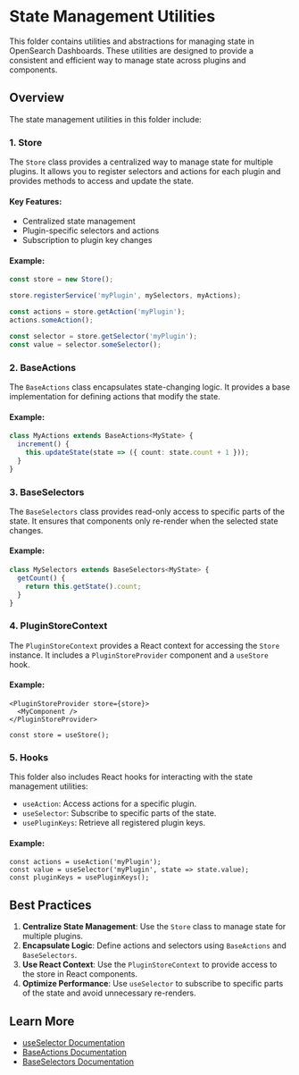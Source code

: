 # State Management Utilities

This folder contains utilities and abstractions for managing state in OpenSearch Dashboards. These utilities are designed to provide a consistent and efficient way to manage state across plugins and components.

## Overview

The state management utilities in this folder include:

### 1. Store
The `Store` class provides a centralized way to manage state for multiple plugins. It allows you to register selectors and actions for each plugin and provides methods to access and update the state.

#### Key Features:
- Centralized state management
- Plugin-specific selectors and actions
- Subscription to plugin key changes

#### Example:
```typescript
const store = new Store();

store.registerService('myPlugin', mySelectors, myActions);

const actions = store.getAction('myPlugin');
actions.someAction();

const selector = store.getSelector('myPlugin');
const value = selector.someSelector();
```

### 2. BaseActions
The `BaseActions` class encapsulates state-changing logic. It provides a base implementation for defining actions that modify the state.

#### Example:
```typescript
class MyActions extends BaseActions<MyState> {
  increment() {
    this.updateState(state => ({ count: state.count + 1 }));
  }
}
```

### 3. BaseSelectors
The `BaseSelectors` class provides read-only access to specific parts of the state. It ensures that components only re-render when the selected state changes.

#### Example:
```typescript
class MySelectors extends BaseSelectors<MyState> {
  getCount() {
    return this.getState().count;
  }
}
```

### 4. PluginStoreContext
The `PluginStoreContext` provides a React context for accessing the `Store` instance. It includes a `PluginStoreProvider` component and a `useStore` hook.

#### Example:
```tsx
<PluginStoreProvider store={store}>
  <MyComponent />
</PluginStoreProvider>

const store = useStore();
```

### 5. Hooks
This folder also includes React hooks for interacting with the state management utilities:
- `useAction`: Access actions for a specific plugin.
- `useSelector`: Subscribe to specific parts of the state.
- `usePluginKeys`: Retrieve all registered plugin keys.

#### Example:
```tsx
const actions = useAction('myPlugin');
const value = useSelector('myPlugin', state => state.value);
const pluginKeys = usePluginKeys();
```

## Best Practices

1. **Centralize State Management**: Use the `Store` class to manage state for multiple plugins.
2. **Encapsulate Logic**: Define actions and selectors using `BaseActions` and `BaseSelectors`.
3. **Use React Context**: Use the `PluginStoreContext` to provide access to the store in React components.
4. **Optimize Performance**: Use `useSelector` to subscribe to specific parts of the state and avoid unnecessary re-renders.

## Learn More

- [useSelector Documentation](../../docs/state_containers/react/use_selector.md)
- [BaseActions Documentation](../../docs/state_containers/base_actions.md)
- [BaseSelectors Documentation](../../docs/state_containers/base_selectors.md)